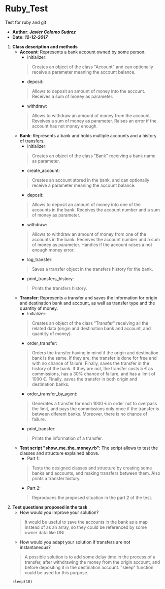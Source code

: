 # Ruby_Test
Test for ruby and git

* **Author: _Javier Colomo Suárez_**
* **Date: _12-12-2017_**

1. **Class description and methods**
   - **Account**: Represents a bank account owned by some person.
     - Initializer:
     > Creates an object of the class "Account" and can optionally receive a parameter meaning the account balance.
     - deposit:
     > Allows to deposit an amount of money into the account. Receives a sum of money as parameter.
     - withdraw:
     > Allows to withdraw an amount of money from the account. Reveives a sum of money as parameter. Raises an error if the account has not money enough.
   - **Bank**: Represents a bank and holds multiple accounts and a history of transfers.
     - Initializer:
     > Creates an object of the class "Bank" receiving a bank name as parameter.
     - create_account:
     > Creates an account stored in the bank, and can optionally receive a parameter meaning the account balance.
     - deposit:
     > Allows to deposit an amount of money into one of the accounts in the bank. Receives the account number and a sum of money as parameter.
     - withdraw:
     > Allows to withdraw an amount of money from one of the accounts in the bank. Receives the account number and a sum of money as parameter. Handles if the account raises a not enough money error.
     - log_transfer:
     > Saves a transfer object in the transfers history for the bank.
     - print_transfers_history:
     > Prints the transfers history.
   - **Transfer**: Represents a transfer and saves the information for origin and destination bank and account, as well as transfer type and the quantity of money.
     - Initializer:
     > Creates an object of the class "Transfer" receiving all the related data (origin and destination bank and account, and quantity of money).
     - order_transfer:
     > Orders the transfer having in mind if the origin and destination bank is the same. If they are, the transfer is done for free and with no chance of failure. Finally, saves the transfer in the history of the bank. If they are not, the transfer costs 5 € as commissions, has a 30% chance of failure, and has a limit of 1000 €. Finally, saves the transfer in both origin and destination banks.
     - order_transfer_by_agent:
     > Generates a transfer for each 1000 € in order not to overpass the limit, and pays the commissions only once if the transfer is between diferent banks. Moreover, there is no chance of failure.
     - print_transfer:
     > Prints the information of a transfer.
   - **Test script "show_me_the_money.rb"**: The script allows to test the classes and structure explained above.
     - Part 1:
     > Tests the designed classes and structure by creating some banks and accounts, and making transfers between them. Also prints a transfer history.
     - Part 2:
     > Reproduces the proposed situation in the part 2 of the test.
2. **Test questions proposed in the task**
   - How would you improve your solution?
   > It would be useful to save the accounts in the bank as a map instead of as an array, so they could be referenced by some owner data like DNI. 
   - How would you adapt your solution if transfers are not instantaneous?
   > A possible solution is to add some delay time in the process of a transfer, after withdrawing the money from the origin account, and before depositing it in the destination account. "sleep" function could be used for this purpose.
   ```
   sleep(10)
   ```
